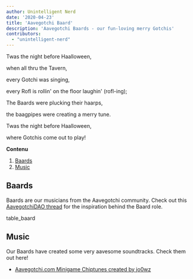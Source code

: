 ```yaml
---
author: Unintelligent Nerd
date: '2020-04-23'
title: 'Aavegotchi Baard'
description: 'Aavegotchi Baards - our fun-loving merry Gotchis'
contributors:
  - "unintelligent-nerd"
---
```


Twas the night before Haalloween,

when all thru the Tavern,

every Gotchi was singing,

every Rofl is rollin' on the floor laughin' (rofl-ing);

The Baards were plucking their haarps,

the baagpipes were creating a merry tune.

Twas the night before Haalloween,

where Gotchis come out to play!

<div class="contentsBox">

**Contenu**

<ol>
<li><a href=#baards>Baards</a></li>
<li><a href=#music>Music</a></li>
</ol>

</div>

## Baards

Baards are our musicians from the Aavegotchi community. Check out this [AavegotchiDAO thread](https://dao.aavegotchi.com/t/aavegotchi-8-bit-music-task-force/1637) for the inspiration behind the Baard role.

table_baard

## Music

Our Baards have created some very aavesome soundtracks. Check them out here!

* [Aavegotchi.com Minigame Chiptunes created by jo0wz](https://soundcloud.com/jowijames/sets/aavegotchicom-minigame-chiptunes)